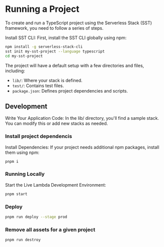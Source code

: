 # Running a Project

To create and run a TypeScript project using the Serverless Stack (SST) framework, you need to follow a series of steps. 


Install SST CLI: First, install the SST CLI globally using npm:
```bash
npm install -g serverless-stack-cli
sst init my-sst-project --language typescript
cd my-sst-project
```

The project will have a default setup with a few directories and files, including:

* `lib/`: Where your stack is defined.
* `test/`: Contains test files.
* `package.json`: Defines project dependencies and scripts.

## Development
Write Your Application Code: In the lib/ directory, you'll find a sample stack. You can modify this or add new stacks as needed.


### Install project dependencis

Install Dependencies: If your project needs additional npm packages, install them using npm:

```bash
pnpm i
```

### Running Locally

Start the Live Lambda Development Environment:

```bash
pnpm start
```

### Deploy

```bash
pnpm run deploy --stage prod
```

### Remove all assets for a given project

```bash
pnpm run destroy
```

